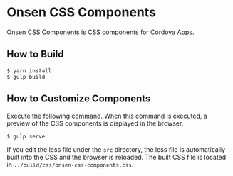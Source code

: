 # Onsen CSS Components

Onsen CSS Components is CSS components for Cordova Apps.

## How to Build

```
$ yarn install
$ gulp build
```

## How to Customize Components

Execute the following command. When this command is executed, a preview of the CSS components is displayed in the browser.

```
$ gulp serve
```

If you edit the less file under the `src` directory, the less file is automatically built into the CSS and the browser is reloaded. The built CSS file is located in `../build/css/onsen-css-components.css`.

